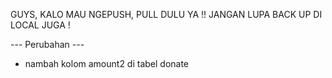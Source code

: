 GUYS, KALO MAU NGEPUSH, PULL DULU YA !!
JANGAN LUPA BACK UP DI LOCAL JUGA !

--- Perubahan ---

- nambah kolom amount2 di tabel donate
